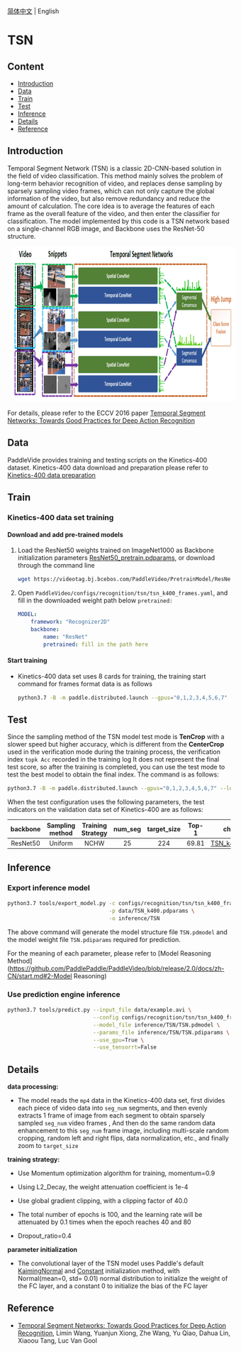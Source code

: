[简体中文](../../../zh-CN/model_zoo/recognition/tsn.md) | English

# TSN

## Content

- [Introduction](#Introduction)
- [Data](#Data)
- [Train](#Train)
- [Test](#Test)
- [Inference](#Inference)
- [Details](#Details)
- [Reference](#Reference)

## Introduction

Temporal Segment Network (TSN) is a classic 2D-CNN-based solution in the field of video classification. This method mainly solves the problem of long-term behavior recognition of video, and replaces dense sampling by sparsely sampling video frames, which can not only capture the global information of the video, but also remove redundancy and reduce the amount of calculation. The core idea is to average the features of each frame as the overall feature of the video, and then enter the classifier for classification. The model implemented by this code is a TSN network based on a single-channel RGB image, and Backbone uses the ResNet-50 structure.

<div align="center">
<img src="../../../images/tsn_architecture.png" height=350 width=80000 hspace='10'/> <br />
</div>


For details, please refer to the ECCV 2016 paper [Temporal Segment Networks: Towards Good Practices for Deep Action Recognition](https://arxiv.org/abs/1608.00859)

## Data

PaddleVide provides training and testing scripts on the Kinetics-400 dataset. Kinetics-400 data download and preparation please refer to [Kinetics-400 data preparation](../../dataset/K400.md)

## Train

### Kinetics-400 data set training

#### Download and add pre-trained models

1. Load the ResNet50 weights trained on ImageNet1000 as Backbone initialization parameters [ResNet50_pretrain.pdparams](https://videotag.bj.bcebos.com/PaddleVideo/PretrainModel/ResNet50_pretrain.pdparams), or download through the command line

   ```bash
   wget https://videotag.bj.bcebos.com/PaddleVideo/PretrainModel/ResNet50_pretrain.pdparams
   ```

2. Open `PaddleVideo/configs/recognition/tsn/tsn_k400_frames.yaml`, and fill in the downloaded weight path below `pretrained:`

   ```yaml
   MODEL:
       framework: "Recognizer2D"
       backbone:
           name: "ResNet"
           pretrained: fill in the path here
   ```

#### Start training

- Kinetics-400 data set uses 8 cards for training, the training start command for frames format data is as follows

  ```bash
  python3.7 -B -m paddle.distributed.launch --gpus="0,1,2,3,4,5,6,7" --log_dir=log_tsn main.py --validate -c configs/recognition/ tsn/tsn_k400_frames.yaml
  ```

## Test

Since the sampling method of the TSN model test mode is **TenCrop** with a slower speed but higher accuracy, which is different from the **CenterCrop** used in the verification mode during the training process, the verification index `topk Acc` recorded in the training log It does not represent the final test score, so after the training is completed, you can use the test mode to test the best model to obtain the final index. The command is as follows:

```bash
python3.7 -B -m paddle.distributed.launch --gpus="0,1,2,3,4,5,6,7" --log_dir=log_tsn main.py --test -c configs/recognition/ tsn/tsn_k400_frames.yaml -w "output/TSN/TSN_best.pdparams"
```

When the test configuration uses the following parameters, the test indicators on the validation data set of Kinetics-400 are as follows:

| backbone | Sampling method | Training Strategy | num_seg | target_size | Top-1 |                         checkpoints                          |
| :------: | :-------------: | :---------------: | :-----: | :---------: | :---: | :----------------------------------------------------------: |
| ResNet50 |     Uniform     |       NCHW        |   25    |     224     | 69.81 | [TSN_k400.pdparams](https://videotag.bj.bcebos.com/PaddleVideo-release2.2/TSN_k400.pdparams) |

## Inference

### Export inference model

```bash
python3.7 tools/export_model.py -c configs/recognition/tsn/tsn_k400_frames.yaml \
                                -p data/TSN_k400.pdparams \
                                -o inference/TSN
```

The above command will generate the model structure file `TSN.pdmodel` and the model weight file `TSN.pdiparams` required for prediction.

For the meaning of each parameter, please refer to [Model Reasoning Method](https://github.com/PaddlePaddle/PaddleVideo/blob/release/2.0/docs/zh-CN/start.md#2-Model Reasoning)

### Use prediction engine inference

```bash
python3.7 tools/predict.py --input_file data/example.avi \
                           --config configs/recognition/tsn/tsn_k400_frames.yaml \
                           --model_file inference/TSN/TSN.pdmodel \
                           --params_file inference/TSN/TSN.pdiparams \
                           --use_gpu=True \
                           --use_tensorrt=False
```

## Details

**data processing:**

- The model reads the `mp4` data in the Kinetics-400 data set, first divides each piece of video data into `seg_num` segments, and then evenly extracts 1 frame of image from each segment to obtain sparsely sampled `seg_num` video frames , And then do the same random data enhancement to this `seg_num` frame image, including multi-scale random cropping, random left and right flips, data normalization, etc., and finally zoom to `target_size`

**training strategy:**

- Use Momentum optimization algorithm for training, momentum=0.9

- Using L2_Decay, the weight attenuation coefficient is 1e-4

- Use global gradient clipping, with a clipping factor of 40.0

- The total number of epochs is 100, and the learning rate will be attenuated by 0.1 times when the epoch reaches 40 and 80

- Dropout_ratio=0.4

**parameter initialization**

- The convolutional layer of the TSN model uses Paddle's default [KaimingNormal](https://www.paddlepaddle.org.cn/documentation/docs/zh/develop/api/paddle/nn/initializer/KaimingNormal_cn.html#kaimingnormal) and [Constant](https://www.paddlepaddle.org.cn/documentation/docs/en/develop/api/paddle/nn/initializer/Constant_cn.html#constant) initialization method, with Normal(mean=0, std= 0.01) normal distribution to initialize the weight of the FC layer, and a constant 0 to initialize the bias of the FC layer

## Reference

- [Temporal Segment Networks: Towards Good Practices for Deep Action Recognition](https://arxiv.org/abs/1608.00859), Limin Wang, Yuanjun Xiong, Zhe Wang, Yu Qiao, Dahua Lin, Xiaoou Tang, Luc Van Gool
